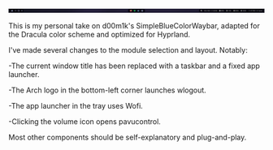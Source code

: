 ![Waybar Screenshot](./mazebar.png)

This is my personal take on d00m1k's SimpleBlueColorWaybar, adapted for the Dracula color scheme and optimized for Hyprland.

I've made several changes to the module selection and layout. Notably:

-The current window title has been replaced with a taskbar and a fixed app launcher.

-The Arch logo in the bottom-left corner launches wlogout.

-The app launcher in the tray uses Wofi.

-Clicking the volume icon opens pavucontrol.

Most other components should be self-explanatory and plug-and-play.
